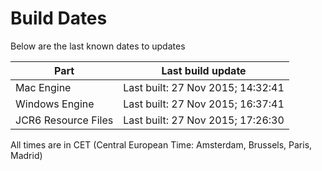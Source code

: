 # Build Dates

Below are the last known dates to updates

Part | Last build update
-----|-----
Mac Engine | Last built: 27 Nov 2015; 14:32:41
Windows Engine | Last built: 27 Nov 2015; 16:37:41
JCR6 Resource Files | Last built: 27 Nov 2015; 17:26:30
All times are in CET (Central European Time: Amsterdam, Brussels, Paris, Madrid)



